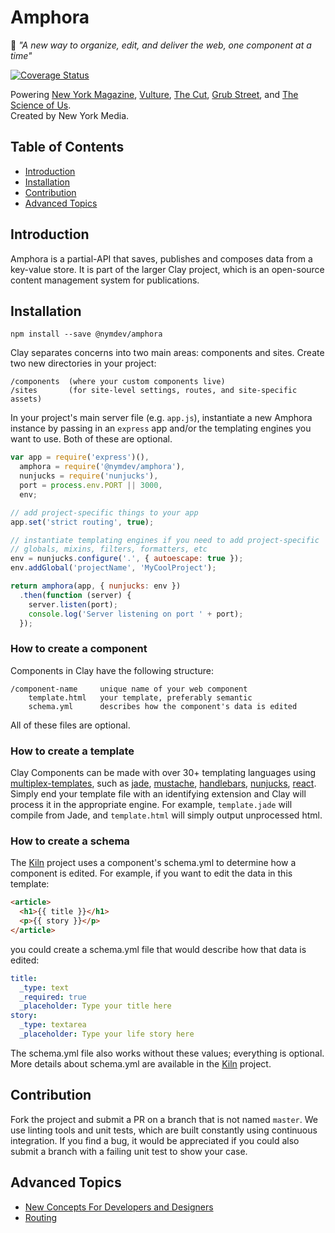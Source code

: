 Amphora
=========================

📰 _"A new way to organize, edit, and deliver the web, one component at a time"_

[![Coverage Status](https://coveralls.io/repos/nymag/amphora/badge.svg?branch=master&service=github&t=WhTOg8)](https://coveralls.io/github/nymag/amphora?branch=master)

Powering [New York Magazine](http://nymag.com/), [Vulture](http://www.vulture.com/), [The Cut](http://thecut.com/), [Grub Street](http://www.grubstreet.com/), and [The Science of Us](http://www.scienceofus.com/).  
Created by New York Media.

## Table of Contents

* [Introduction](#introduction)
* [Installation](#organization)
* [Contribution](#contribution)
* [Advanced Topics](#advanced-topics)

## Introduction

Amphora is a partial-API that saves, publishes and composes data from a key-value store.  It is part of the larger Clay project, which is an open-source content management system for publications.

## Installation

```
npm install --save @nymdev/amphora
```

Clay separates concerns into two main areas: components and sites.  Create two new directories in your project:

```
/components  (where your custom components live)
/sites       (for site-level settings, routes, and site-specific assets)
```

In your project's main server file (e.g. `app.js`), instantiate a new Amphora instance by passing in an `express` app and/or the templating engines you want to use. Both of these are optional.

```js
var app = require('express')(),
  amphora = require('@nymdev/amphora'),
  nunjucks = require('nunjucks'),
  port = process.env.PORT || 3000,
  env;

// add project-specific things to your app
app.set('strict routing', true);

// instantiate templating engines if you need to add project-specific
// globals, mixins, filters, formatters, etc
env = nunjucks.configure('.', { autoescape: true });
env.addGlobal('projectName', 'MyCoolProject');

return amphora(app, { nunjucks: env })
  .then(function (server) {
    server.listen(port);
    console.log('Server listening on port ' + port);
  });
```

### How to create a component

Components in Clay have the following structure:
```
/component-name     unique name of your web component
    template.html   your template, preferably semantic
    schema.yml      describes how the component's data is edited
```

All of these files are optional.

### How to create a template

Clay Components can be made with over 30+ templating languages using [multiplex-templates](https://github.com/nymag/multiplex-templates), such as [jade](https://github.com/jadejs/jade), [mustache](https://github.com/mustache/mustache.github.com),
[handlebars](https://github.com/wycats/handlebars.js/),
[nunjucks](https://github.com/mozilla/nunjucks),
[react](https://github.com/facebook/react).
Simply end your template file with an identifying extension and Clay will process it in the appropriate engine. For example, `template.jade` will compile from Jade, and `template.html` will simply output unprocessed html.

### How to create a schema

The [Kiln](https://github.com/nymag/clay-kiln) project uses a component's schema.yml to determine how a component is edited. For example, if you want to edit the data in this template:

```html
<article>
  <h1>{{ title }}</h1>
  <p>{{ story }}</p>
</article>
```
you could create a schema.yml file that would describe how that data is edited:

```yaml
title:
  _type: text
  _required: true
  _placeholder: Type your title here
story:
  _type: textarea
  _placeholder: Type your life story here
```

The schema.yml file also works without these values; everything is optional. More details about schema.yml are available in the [Kiln](https://github.com/nymag/clay-kiln) project.

## Contribution

Fork the project and submit a PR on a branch that is not named `master`.  We use linting tools and unit tests, which are built constantly using continuous integration.  If you find a bug, it would be appreciated if you could also submit a branch with a failing unit test to show your case.

## Advanced Topics

- [New Concepts For Developers and Designers](https://github.com/nymag/amphora/wiki#for-developers-and-designers)
- [Routing](https://github.com/nymag/amphora/tree/master/lib/routes)
